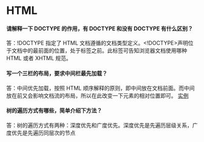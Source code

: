 # HTML

#### 请解释一下 DOCTYPE 的作用，有 DOCTYPE 和没有 DOCTYPE 有什么区别？

答：!DOCTYPE 指定了 HTML 文档遵循的文档类型定义。<!DOCTYPE>声明位于文档中的最前面的位置，处于<html>标签之前。此标签可告知浏览器文档使用哪种 HTML 或者 XHTML 规范。

#### 写一个三栏的布局，要求中间栏最先加载？

答：中间优先加载，按照 HTML 顺序解释的原则，即中间放在文档前面。而中间放在前又会影响文档流的布局，所以在此改变一下元素的相对位置即可。
[实例](./demo/middle_demo.html)

#### 树的遍历方式有哪些，简单介绍下方法？

答：树的遍历方式有两种：深度优先和广度优先。深度优先是先遍历层级关系，广度优先是先遍历同层次的节点
